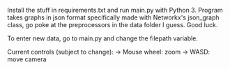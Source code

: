 Install the stuff in requirements.txt and run main.py with Python 3. Program takes graphs in json format specifically made with Networkx's json_graph class, go poke at the preprocessors in the data folder I guess. Good luck.

To enter new data, go to main.py and change the filepath variable.

Current controls (subject to change):
-> Mouse wheel: zoom
-> WASD: move camera
